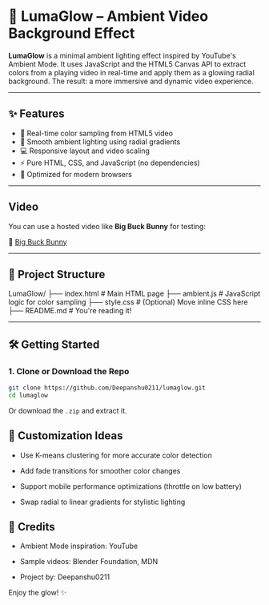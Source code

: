 # 🌈 LumaGlow – Ambient Video Background Effect

**LumaGlow** is a minimal ambient lighting effect inspired by YouTube's Ambient Mode. It uses JavaScript and the HTML5 Canvas API to extract colors from a playing video in real-time and apply them as a glowing radial background. The result: a more immersive and dynamic video experience.

---

## ✨ Features

- 🎥 Real-time color sampling from HTML5 video
- 🌈 Smooth ambient lighting using radial gradients
- 💻 Responsive layout and video scaling
- ⚡ Pure HTML, CSS, and JavaScript (no dependencies)
- 🎯 Optimized for modern browsers

---


## Video

You can use a hosted video like **Big Buck Bunny** for testing:

🔗 [Big Buck Bunny](https://s3b-assets-bucket.s3.amazonaws.com/test-videos/BigBuckBunny.mp4)

---

## 📁 Project Structure

LumaGlow/
├── index.html # Main HTML page
├── ambient.js # JavaScript logic for color sampling
├── style.css # (Optional) Move inline CSS here
├── README.md # You're reading it!



---

## 🛠️ Getting Started

### 1. Clone or Download the Repo

```bash
git clone https://github.com/Deepanshu0211/lumaglow.git
cd lumaglow

```

Or download the `.zip` and extract it.

## 🧩 Customization Ideas

- Use K-means clustering for more accurate color detection

- Add fade transitions for smoother color changes

- Support mobile performance optimizations (throttle on low battery)

- Swap radial to linear gradients for stylistic lighting

## 🙌 Credits

- Ambient Mode inspiration: YouTube

- Sample videos: Blender Foundation, MDN

- Project by: Deepanshu0211



Enjoy the glow! ✨
